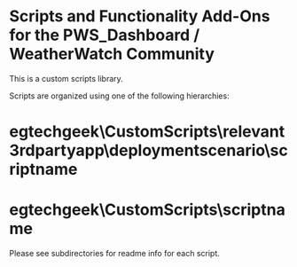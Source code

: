 # Scripts and Functionality Add-Ons for the PWS_Dashboard / WeatherWatch Community

This is a custom scripts library. 

Scripts are organized using one of the following hierarchies: 

#	egtechgeek\CustomScripts\relevant3rdpartyapp\deploymentscenario\scriptname
#	egtechgeek\CustomScripts\scriptname

Please see subdirectories for readme info for each script.
